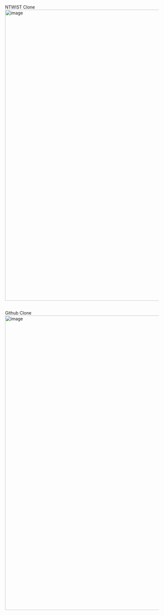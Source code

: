 NTWIST Clone
<img width="949" alt="image" src="https://github.com/Moumita7/Finmee_Technologies_task/assets/97180521/e80efef8-2469-4dae-9700-0dde0a823d09">
<br/>
<br/>

Github Clone
<img width="960" alt="image" src="https://github.com/Moumita7/Finmee_Technologies_task/assets/97180521/16592d78-bdd2-4dad-8c31-ee6773fb33f8">

